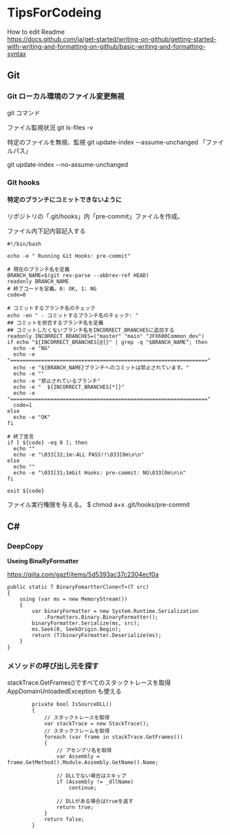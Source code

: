 # TipsForCodeing

How to edit Readme\
https://docs.github.com/ja/get-started/writing-on-github/getting-started-with-writing-and-formatting-on-github/basic-writing-and-formatting-syntax

## Git

### Git ローカル環境のファイル変更無視
git コマンド

ファイル監視状況
git ls-files -v

特定のファイルを無視、監視
git update-index --assume-unchanged 「ファイルパス」

git update-index --no-assume-unchanged


### Git hooks

#### 特定のブランチにコミットできないように

リポジトリの「.git/hooks」内「pre-commit」ファイルを作成。

ファイル内下記内容記入する
```
#!/bin/bash

echo -e " Running Git Hooks: pre-commit"

# 現在のブランチ名を定義
BRANCH_NAME=$(git rev-parse --abbrev-ref HEAD)
readonly BRANCH_NAME
# 終了コードを定義。0: OK, 1: NG
code=0

# コミットするブランチ名のチェック
echo -en " - コミットするブランチ名のチェック: "
## コミットを拒否するブランチ名を定義
## コミットしたくないブランチ名をINCORRECT_BRANCHESに追加する
readonly INCORRECT_BRANCHES=("master" "main" "JFX600Common_dev")
if echo "${INCORRECT_BRANCHES[@]}" | grep -q "$BRANCH_NAME"; then
  echo -e "NG"
  echo -e "================================================================"
  echo -e "${BRANCH_NAME}ブランチへのコミットは禁止されています。"
  echo -e ""
  echo -e "禁止されているブランチ"
  echo -e "  ${INCORRECT_BRANCHES[*]}"
  echo -e "================================================================"
  code=1
else
  echo -e "OK"
fi

# 終了宣言
if [ ${code} -eq 0 ]; then
  echo ""
  echo -e "\033[32;1m✨ALL PASS!!\033[0m\n\n"
else
  echo ""
  echo -e "\033[31;1mGit Hooks: pre-commit: NG\033[0m\n\n"
fi

exit ${code}

```

ファイル実行権限を与える。
$ chmod a+x .git/hooks/pre-commit



## C#

### DeepCopy

**Useing BinaRyFormatter**

https://qiita.com/gazf/items/5d5393ac37c2304ecf0a

```
public static T BinaryFomartterClone<T>(T src)
{
    using (var ms = new MemoryStream())
    {
        var binaryFormatter = new System.Runtime.Serialization
            .Formatters.Binary.BinaryFormatter();
        binaryFormatter.Serialize(ms, src);
        ms.Seek(0, SeekOrigin.Begin);
        return (T)binaryFormatter.Deserialize(ms);
    }
}
```

### メソッドの呼び出し元を探す

stackTrace.GetFrames()ですべてのスタックトレースを取得
AppDomainUnloadedException も使える
```
        private bool IsSourceDLL()
        {
            // スタックトレースを取得
            var stackTrace = new StackTrace();
            // スタックフレームを取得
            foreach (var frame in stackTrace.GetFrames())
            {
                // アセンブリ名を取得
                var Assembly = frame.GetMethod().Module.Assembly.GetName().Name;

                // DLLでない場合はスキップ
                if (Assembly != _dllName)
                    continue;

                // DLLがある場合はtrueを返す
                return true;
            }
            return false;
        }
```

